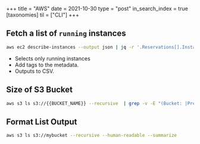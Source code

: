+++
title = "AWS"
date = 2021-10-30
type = "post"
in_search_index = true
[taxonomies]
til = ["CLI"]
+++

## Fetch a list of `running` instances

```bash
aws ec2 describe-instances --output json | jq -r '.Reservations[].Instances[] | select(.State.Name == "running") | { instance_id: .InstanceId, instance_type: .InstanceType, private_ip: .PrivateIpAddress, name: .Tags[]|select(.Key=="Name")|.Value, env: .Tags[]|select(.Key=="env")|.Value, role: .Tags[]|select(.Key=="role")|.Value } | [.instance_id,.name,.instance_type,.private_ip,.env,.role] | @csv '
```

- Selects only running instances
- Add tags to the metadata.
- Outputs to CSV.

## Size of S3 Bucket

```bash
aws s3 ls s3://{{BUCKET_NAME}} --recursive  | grep -v -E "(Bucket: |Prefix: |LastWriteTime|^$|--)" | awk 'BEGIN {total=0}{total+=$3}END{print total/1024/1024" MB"}'
```

## Format List Output

```bash
aws s3 ls s3://mybucket --recursive --human-readable --summarize
```
